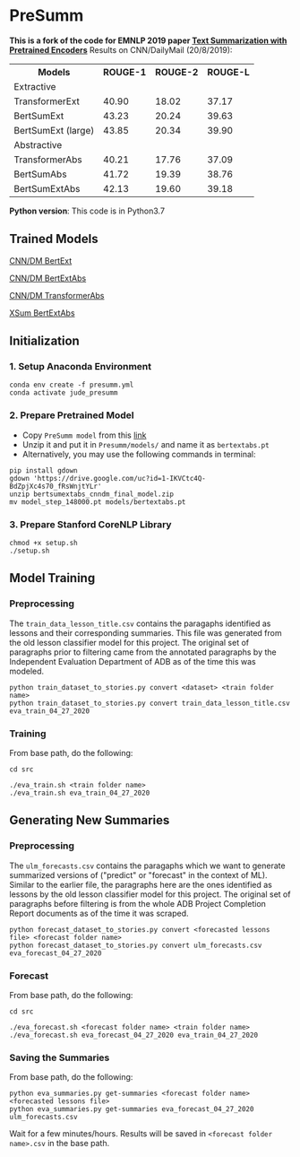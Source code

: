 # PreSumm

**This is a fork of the code for EMNLP 2019 paper [Text Summarization with Pretrained Encoders](https://arxiv.org/abs/1908.08345)**
Results on CNN/DailyMail (20/8/2019):

<table class="tg">
  <tr>
    <th class="tg-0pky">Models</th>
    <th class="tg-0pky">ROUGE-1</th>
    <th class="tg-0pky">ROUGE-2</th>
    <th class="tg-0pky">ROUGE-L</th>
  </tr>
  <tr>
    <td class="tg-c3ow" colspan="4">Extractive</td>
  </tr>
  <tr>
    <td class="tg-0pky">TransformerExt</td>
    <td class="tg-0pky">40.90</td>
    <td class="tg-0pky">18.02</td>
    <td class="tg-0pky">37.17</td>
  </tr>
  <tr>
    <td class="tg-0pky">BertSumExt</td>
    <td class="tg-0pky">43.23</td>
    <td class="tg-0pky">20.24</td>
    <td class="tg-0pky">39.63</td>
  </tr>
  <tr>
    <td class="tg-0pky">BertSumExt (large)</td>
    <td class="tg-0pky">43.85</td>
    <td class="tg-0pky">20.34</td>
    <td class="tg-0pky">39.90</td>
  </tr>
  <tr>
    <td class="tg-baqh" colspan="4">Abstractive</td>
  </tr>
  <tr>
    <td class="tg-0lax">TransformerAbs</td>
    <td class="tg-0lax">40.21</td>
    <td class="tg-0lax">17.76</td>
    <td class="tg-0lax">37.09</td>
  </tr>
  <tr>
    <td class="tg-0lax">BertSumAbs</td>
    <td class="tg-0lax">41.72</td>
    <td class="tg-0lax">19.39</td>
    <td class="tg-0lax">38.76</td>
  </tr>
  <tr>
    <td class="tg-0lax">BertSumExtAbs</td>
    <td class="tg-0lax">42.13</td>
    <td class="tg-0lax">19.60</td>
    <td class="tg-0lax">39.18</td>
  </tr>
</table>

**Python version**: This code is in Python3.7

## Trained Models
[CNN/DM BertExt](https://drive.google.com/open?id=1kKWoV0QCbeIuFt85beQgJ4v0lujaXobJ)

[CNN/DM BertExtAbs](https://drive.google.com/open?id=1-IKVCtc4Q-BdZpjXc4s70_fRsWnjtYLr)

[CNN/DM TransformerAbs](https://drive.google.com/open?id=1yLCqT__ilQ3mf5YUUCw9-UToesX5Roxy)

[XSum BertExtAbs](https://drive.google.com/open?id=1H50fClyTkNprWJNh10HWdGEdDdQIkzsI)


## Initialization
### 1. Setup Anaconda Environment
```
conda env create -f presumm.yml
conda activate jude_presumm
```

### 2. Prepare Pretrained Model
- Copy `PreSumm model` from this [link](https://drive.google.com/file/d/1-IKVCtc4Q-BdZpjXc4s70_fRsWnjtYLr/view)
- Unzip it and put it in `Presumm/models/` and name it as `bertextabs.pt`
- Alternatively, you may use the following commands in terminal:
```
pip install gdown
gdown 'https://drive.google.com/uc?id=1-IKVCtc4Q-BdZpjXc4s70_fRsWnjtYLr'
unzip bertsumextabs_cnndm_final_model.zip
mv model_step_148000.pt models/bertextabs.pt
```

### 3. Prepare Stanford CoreNLP Library
```
chmod +x setup.sh
./setup.sh
```

## Model Training

### Preprocessing

The `train_data_lesson_title.csv` contains the paragaphs identified as lessons and their corresponding summaries. This file was generated from the old lesson classifier model for this project. The original set of paragraphs prior to filtering came from the annotated paragraphs by the Independent Evaluation Department of ADB as of the time this was modeled.
```
python train_dataset_to_stories.py convert <dataset> <train folder name>
python train_dataset_to_stories.py convert train_data_lesson_title.csv eva_train_04_27_2020
```

### Training
From base path, do the following:
```
cd src
```
```
./eva_train.sh <train folder name>
./eva_train.sh eva_train_04_27_2020
```

## Generating New Summaries

### Preprocessing
The `ulm_forecasts.csv` contains the paragaphs which we want to generate summarized versions of ("predict" or "forecast" in the context of ML). Similar to the earlier file, the paragraphs here are the ones identified as lessons by the old lesson classifier model for this project. The original set of paragraphs before filtering is from the whole ADB Project Completion Report documents as of the time it was scraped.
```
python forecast_dataset_to_stories.py convert <forecasted lessons file> <forecast folder name>
python forecast_dataset_to_stories.py convert ulm_forecasts.csv eva_forecast_04_27_2020
```

### Forecast
From base path, do the following:
```
cd src
```
```
./eva_forecast.sh <forecast folder name> <train folder name>
./eva_forecast.sh eva_forecast_04_27_2020 eva_train_04_27_2020
```

### Saving the Summaries
From base path, do the following:
```
python eva_summaries.py get-summaries <forecast folder name> <forecasted lessons file>
python eva_summaries.py get-summaries eva_forecast_04_27_2020 ulm_forecasts.csv
```
Wait for a few minutes/hours.
Results will be saved in `<forecast folder name>.csv` in the base path.
